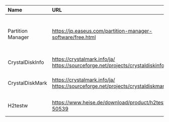 <!-- 2023/09/17 -->

Name | URL | Version | Date | Remarks
:-- | :-- | :-- | :-- | :--
Partition Manager | https://jp.easeus.com/partition-manager-software/free.html | 17.8 | | パーティション作成・変更,フォーマット
CrystalDiskInfo   | https://crystalmark.info/ja/ https://sourceforge.net/projects/crystaldiskinfo/ | 9.1.1 | 2023-09-10 | ディスク情報
CrystalDiskMark   | https://crystalmark.info/ja/ https://sourceforge.net/projects/crystaldiskmark/ | 8.0.4c  | 2022-10-30 | ディスクベンチマーク
H2testw	          | https://www.heise.de/download/product/h2testw-50539	                     | 1.4		  | 2008-02-11 | storage media checker
